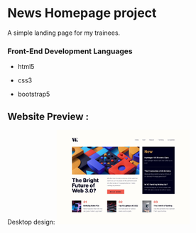 # News Homepage project
A simple landing page for my trainees.

### Front-End Development Languages

- html5

- css3

- bootstrap5


## Website Preview :

Desktop design:
<img
  src="designs/desktop-design.jpg"
  alt="Alt text"
  title="desktop-view"
  style="display: inline-block; margin: 0 auto; max-width: 300px">